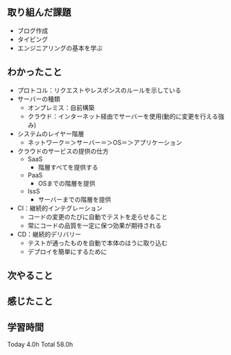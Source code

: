 ## 取り組んだ課題
- ブログ作成
- タイピング
- エンジニアリングの基本を学ぶ
## わかったこと
- プロトコル：リクエストやレスポンスのルールを示している
- サーバーの種類
  - オンプレミス：自前構築
  - クラウド：インターネット経由でサーバーを使用(動的に変更を行える強み)
- システムのレイヤー階層
  - ネットワーク＝＞サーバー＝＞OS＝＞アプリケーション
- クラウドのサービスの提供の仕方
  - SaaS
    - 階層すべてを提供する
  - PaaS
    - OSまでの階層を提供
  - IssS
    - サーバーまでの階層を提供
- CI：継続的インテグレーション
  - コードの変更のたびに自動でテストを走らせること
  - 常にコードの品質を一定に保つ効果が期待される
- CD：継続的デリバリー
  - テストが通ったものを自動で本体のほうに取り込む
  - デプロイを簡単にするために
## 次やること
## 感じたこと
## 学習時間
Today 4.0h Total 58.0h
